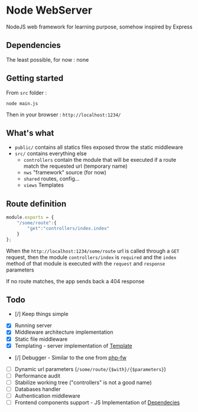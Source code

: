 Node WebServer
===

NodeJS web framework for learning purpose, somehow inspired by Express


Dependencies
---

The least possible, for now : none


Getting started
---

From `src` folder :

```
node main.js
```

Then in your browser : `http://localhost:1234/`


What's what
---

  * `public/` contains all statics files exposed throw the static middleware
  * `src/` contains everything else
    * `controllers` contain the module that will be executed if a route match the requested url (temporary name)
    * `nws` "framework" source (for now)
    * `shared` routes, config...
    * `views` Templates


Route definition
---
```js
module.exports = {
	"/some/route":{
		"get":"controllers/index.index"
	}
};
```
When the `http://localhost:1234/some/route` url is called through a `GET` request, then the module `controllers/index` is `required` and the `index` method of that module is executed with the `request` and `response` parameters

If no route matches, the app sends back a 404 response

Todo
----
  * [/] Keep things simple
  * [x] Running server
  * [x] Middleware architecture implementation
  * [x] Static file middleware
  * [x] Templating - server implementation of [Template](https://github.com/arno06/Template/)
  * [/] Debugger - Similar to the one from [php-fw](https://github.com/arno06/php-fw/)
  * [ ] Dynamic url parameters (`/some/route/{$with}/{$parameters}`)
  * [ ] Performance audit
  * [ ] Stabilize working tree ("controllers" is not a good name)
  * [ ] Databases handler
  * [ ] Authentication middleware
  * [ ] Frontend components support - JS Implementation of [Dependecies](https://github.com/arno06/Dependencies/)
